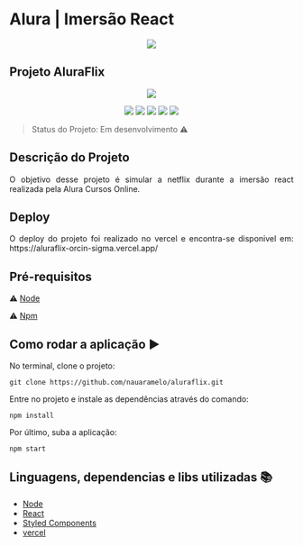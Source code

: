 # Alura | Imersão React

<p align="center">
  <img src="https://user-images.githubusercontent.com/59856574/88836018-740fe400-d1ac-11ea-8f61-f71b81c4bd5d.PNG"/>
</p>

## Projeto AluraFlix

<p align="center">
  <img src="https://user-images.githubusercontent.com/59856574/88836400-00220b80-d1ad-11ea-845f-c263129ef306.png"/>
</p>

<p align="center">
  <img src="https://img.shields.io/static/v1?label=react&message=framework&color=blue&style=for-the-badge&logo=REACT"/>
  <img src="https://img.shields.io/static/v1?label=vercel&message=deploy&color=black&style=for-the-badge&logo=vercel"/>
  <img src="https://img.shields.io/static/v1?label=javascript&message=language&color=yellow&style=for-the-badge&logo=JAVASCRIPT"/>
  <img src="http://img.shields.io/static/v1?label=License&message=MIT&color=green&style=for-the-badge"/>
  <img src="http://img.shields.io/static/v1?label=STATUS&message=EM%20DESENVOLVIMENTO&color=RED&style=for-the-badge"/>
</p>

> Status do Projeto: Em desenvolvimento :warning: 

## Descrição do Projeto

<p align="justify"> 
  O objetivo desse projeto é simular a netflix durante a imersão react realizada pela Alura Cursos Online. 
</p>

## Deploy

<p align="justify">
  O deploy do projeto foi realizado no vercel e encontra-se disponivel em: https://aluraflix-orcin-sigma.vercel.app/
</p>

## Pré-requisitos

:warning: [Node](https://nodejs.org/en/download/)

:warning: [Npm](https://www.npmjs.com/)

## Como rodar a aplicação :arrow_forward:

No terminal, clone o projeto: 

```
git clone https://github.com/nauaramelo/aluraflix.git
```
Entre no projeto e instale as dependências através do comando:
```
npm install
```
Por último, suba a aplicação: 
```
npm start
```

## Linguagens, dependencias e libs utilizadas :books:

- [Node](https://nodejs.org/en/)
- [React](https://pt-br.reactjs.org/)
- [Styled Components](https://styled-components.com/)
- [vercel](https://vercel.com/)
